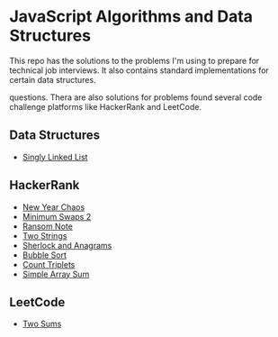 # JavaScript Algorithms and Data Structures

This repo has the solutions to the problems I'm using to prepare for technical job interviews. It
also contains standard implementations for certain data structures.

questions. Thera are also solutions for problems found several code challenge platforms like HackerRank and LeetCode.

## Data Structures
* [Singly Linked List](data-structures/singlyLinkedList.js)

## HackerRank
* [New Year Chaos](hacker-rank/new-year-chaos.js)
* [Minimum Swaps 2](hacker-rank/minimum-swaps-2.js)
* [Ransom Note](hacker-rank/ransom-note.js)
* [Two Strings](hacker-rank/two-strings.js)
* [Sherlock and Anagrams](hacker-rank/sherlock-and-anagrams.js)
* [Bubble Sort](hacker-rank/bubble-sort.js)
* [Count Triplets](hacker-rank/count-triplets.js)
* [Simple Array Sum](hacker-rank/simple-array-sum.js)


## LeetCode
* [Two Sums](leet-code/two-sum.js)
